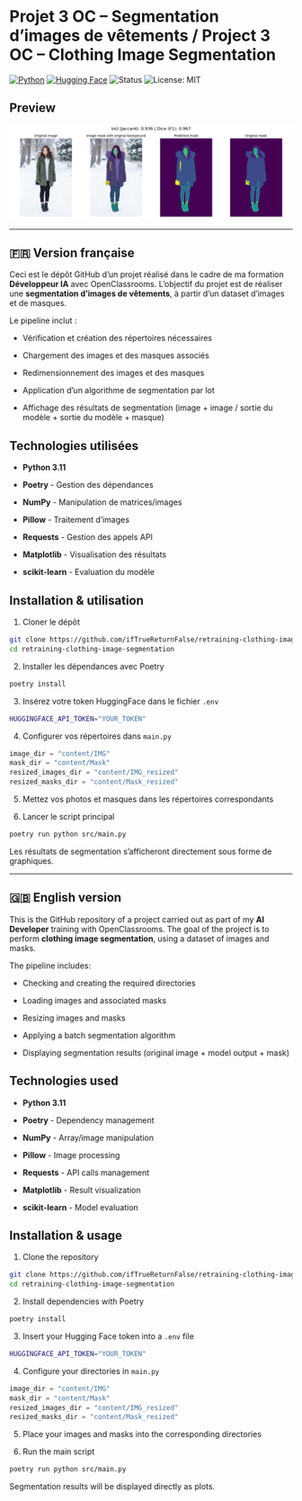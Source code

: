 # Projet 3 OC – Segmentation d’images de vêtements / Project 3 OC – Clothing Image Segmentation

[![Python](https://img.shields.io/badge/Python-3776AB?logo=python&logoColor=fff)](#)
[![Hugging Face](https://img.shields.io/badge/Hugging%20Face-FFD21E?logo=huggingface&logoColor=000)](#)
![Status](https://img.shields.io/badge/Status-Completed-brightgreen)
![License: MIT](https://img.shields.io/badge/License-MIT-blue)

## Preview
![Segmentation preview](./result_example.png)

---

## 🇫🇷 Version française

Ceci est le dépôt GitHub d’un projet réalisé dans le cadre de ma formation **Développeur IA** avec OpenClassrooms.
L’objectif du projet est de réaliser une **segmentation d’images de vêtements**, à partir d’un dataset d’images et de masques.

Le pipeline inclut :

- Vérification et création des répertoires nécessaires

- Chargement des images et des masques associés

- Redimensionnement des images et des masques

- Application d’un algorithme de segmentation par lot

- Affichage des résultats de segmentation (image + image / sortie du modèle + sortie du modèle + masque)

## Technologies utilisées

- **Python 3.11**

- **Poetry** - Gestion des dépendances

- **NumPy** - Manipulation de matrices/images

- **Pillow** - Traitement d’images

- **Requests** - Gestion des appels API

- **Matplotlib** - Visualisation des résultats

- **scikit-learn** - Evaluation du modèle

## Installation & utilisation

1. Cloner le dépôt
``` bash
git clone https://github.com/ifTrueReturnFalse/retraining-clothing-image-segmentation.git
cd retraining-clothing-image-segmentation
```

2. Installer les dépendances avec Poetry 
``` bash
poetry install
```

3. Insérez votre token HuggingFace dans le fichier ```.env``` 

``` bash
HUGGINGFACE_API_TOKEN="YOUR_TOKEN"
```

4. Configurer vos répertoires dans ```main.py``` 
``` Python
image_dir = "content/IMG"
mask_dir = "content/Mask"
resized_images_dir = "content/IMG_resized"
resized_masks_dir = "content/Mask_resized"
```

5. Mettez vos photos et masques dans les répertoires correspondants

6. Lancer le script principal 
``` bash
poetry run python src/main.py
```

Les résultats de segmentation s’afficheront directement sous forme de graphiques.

---

## 🇬🇧 English version

This is the GitHub repository of a project carried out as part of my **AI Developer** training with OpenClassrooms.
The goal of the project is to perform **clothing image segmentation**, using a dataset of images and masks.

The pipeline includes:

- Checking and creating the required directories

- Loading images and associated masks

- Resizing images and masks

- Applying a batch segmentation algorithm

- Displaying segmentation results (original image + model output + mask)

## Technologies used

- **Python 3.11**

- **Poetry** - Dependency management

- **NumPy** - Array/image manipulation

- **Pillow** - Image processing

- **Requests** - API calls management

- **Matplotlib** - Result visualization

- **scikit-learn** - Model evaluation

## Installation & usage

1. Clone the repository
``` bash
git clone https://github.com/ifTrueReturnFalse/retraining-clothing-image-segmentation.git
cd retraining-clothing-image-segmentation
```

2. Install dependencies with Poetry
``` bash
poetry install
```

3. Insert your Hugging Face token into a ```.env``` file

``` bash
HUGGINGFACE_API_TOKEN="YOUR_TOKEN"
```

4. Configure your directories in ```main.py```

``` Python
image_dir = "content/IMG"
mask_dir = "content/Mask"
resized_images_dir = "content/IMG_resized"
resized_masks_dir = "content/Mask_resized"
```

5. Place your images and masks into the corresponding directories

6. Run the main script
``` bash
poetry run python src/main.py
```

Segmentation results will be displayed directly as plots.

